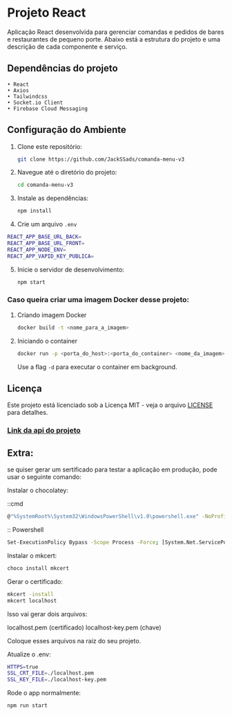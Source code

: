 # Projeto React

Aplicação React desenvolvida para gerenciar comandas e pedidos de bares e restaurantes de pequeno porte. Abaixo está a estrutura do projeto e uma descrição de cada componente e serviço.

## Dependências do projeto
    • React
    • Axios
    • Tailwindcss
    • Socket.io Client
    • Firebase Cloud Messaging

## Configuração do Ambiente

1. Clone este repositório:
    ```bash
    git clone https://github.com/JackSSads/comanda-menu-v3
    ```

2. Navegue até o diretório do projeto:
    ```bash
    cd comanda-menu-v3
    ```

3. Instale as dependências:
    ```bash
    npm install
    ```

4. Crie um arquivo `.env` 

```bash
REACT_APP_BASE_URL_BACK=
REACT_APP_BASE_URL_FRONT=
REACT_APP_NODE_ENV=
REACT_APP_VAPID_KEY_PUBLICA=
```

5. Inicie o servidor de desenvolvimento:
    ```bash
    npm start
    ```
### Caso queira criar uma imagem Docker desse projeto:

1. Criando imagem Docker
   ```bash
   docker build -t <nome_para_a_imagem>
   ```

2. Iniciando o container
   ```bash
   docker run -p <porta_do_host>:<porta_do_container> <nome_da_imagem>
   ```
    Use a flag `-d` para executar o container em background.

## Licença

Este projeto está licenciado sob a Licença MIT - veja o arquivo [LICENSE](LICENSE) para detalhes.

### [Link da api do projeto](https://github.com/JackSSads/comanda-api-v3)


## Extra:

se quiser gerar um sertificado para testar a aplicação em produção, pode usar o seguinte comando:

Instalar o chocolatey:

::cmd
```bash
@"%SystemRoot%\System32\WindowsPowerShell\v1.0\powershell.exe" -NoProfile -InputFormat None -ExecutionPolicy Bypass -Command "[System.Net.ServicePointManager]::SecurityProtocol = 3072; iex ((New-Object System.Net.WebClient).DownloadString('https://community.chocolatey.org/install.ps1'))" && SET "PATH=%PATH%;%ALLUSERSPROFILE%\chocolatey\bin"
```

:: Powershell
```bash
Set-ExecutionPolicy Bypass -Scope Process -Force; [System.Net.ServicePointManager]::SecurityProtocol = [System.Net.ServicePointManager]::SecurityProtocol -bor 3072; iex ((New-Object System.Net.WebClient).DownloadString('https://community.chocolatey.org/install.ps1'))
```

Instalar o mkcert:

```bash
choco install mkcert
```

Gerar o certificado:

```bash
mkcert -install
mkcert localhost
```

Isso vai gerar dois arquivos:

localhost.pem (certificado)
localhost-key.pem (chave)

Coloque esses arquivos na raiz do seu projeto.

Atualize o .env:
```bash
HTTPS=true
SSL_CRT_FILE=./localhost.pem
SSL_KEY_FILE=./localhost-key.pem
```

Rode o app normalmente:

```bash
npm run start
```